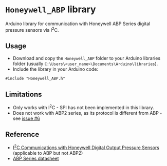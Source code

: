 # `Honeywell_ABP` library

Arduino library for communication with Honeywell ABP Series digital pressure sensors via I<sup>2</sup>C.

## Usage
- Download and copy the `Honeywell_ABP` folder to your Arduino libraries folder (usually `C:\Users\<user_name>\Documents\Arduino\libraries`).
- Include the library in your Arduino code:
```
#include "Honeywell_ABP.h"
```

## Limitations
- Only works with I<sup>2</sup>C - SPI has not been implemented in this library.
- Does not work with ABP2 series, as its protocol is different from ABP - see [issue #6](https://github.com/ij96/Honeywell_ABP/issues/6)

## Reference
- [I<sup>2</sup>C Communications with Honeywell Digital Output Pressure Sensors](https://prod-edam.honeywell.com/content/dam/honeywell-edam/sps/siot/fr-ca/products/sensors/pressure-sensors/board-mount-pressure-sensors/common/documents/sps-siot-i2c-comms-digital-output-pressure-sensors-tn-008201-3-en-ciid-45841.pdf) (applicable to ABP but not ABP2)
- [ABP Series datasheet](https://prod-edam.honeywell.com/content/dam/honeywell-edam/sps/siot/en-us/products/sensors/pressure-sensors/board-mount-pressure-sensors/basic-abp-series/documents/sps-siot-basic-board-mount-pressure-abp-series-datasheet-32305128-ciid-155789.pdf)
